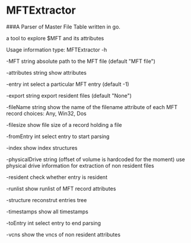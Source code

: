 MFTExtractor
============

###A Parser  of Master File Table written  in go.



a tool to explore $MFT and its attributes

Usage information  type: MFTExtractor  -h

  -MFT string
    	absolute path to the MFT file (default "MFT file")

  -attributes string
    	show attributes

  -entry int
    	select a particular MFT entry (default -1)

  -export string
    	export resident files (default "None")

  -fileName string
    	show the name of the filename attribute of each MFT record choices: Any, Win32, Dos

  -filesize
    	show file size of a record holding a file

  -fromEntry int
    	select entry to start parsing

  -index
    	show index structures

  -physicalDrive string (offset of volume is hardcoded for the moment)
    	use physical drive information for extraction of non resident files

  -resident
    	check whether entry is resident

  -runlist
    	show runlist of MFT record attributes

  -structure
    	reconstrut entries tree

  -timestamps
    	show all timestamps

  -toEntry int
    	select entry to end parsing 

  -vcns
    	show the vncs of non resident attributes


